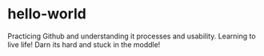 # hello-world
Practicing Github and understanding it processes and usability. 
Learning to live life! Darn its hard and stuck in the moddle!
